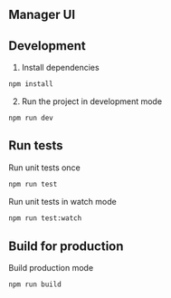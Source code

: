 Manager UI
-----------

## Development
1. Install dependencies
```sh
npm install
```
2. Run the project in development mode
```
npm run dev
```


## Run tests
Run unit tests once
```sh
npm run test
```
Run unit tests in watch mode
```sh
npm run test:watch
```

## Build for production
Build production mode
```
npm run build
```
